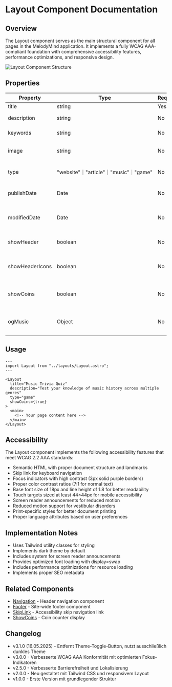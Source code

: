 # Layout Component Documentation

## Overview

The Layout component serves as the main structural component for all pages in the MelodyMind
application. It implements a fully WCAG AAA-compliant foundation with comprehensive accessibility
features, performance optimizations, and responsive design.

![Layout Component Structure](../public/docs/layout-structure.png)

## Properties

| Property        | Type                                  | Required | Description                         | Default   |
| --------------- | ------------------------------------- | -------- | ----------------------------------- | --------- |
| title           | string                                | Yes      | Page title                          | -         |
| description     | string                                | No       | Page meta description               | undefined |
| keywords        | string                                | No       | Page meta keywords                  | undefined |
| image           | string                                | No       | Social sharing image URL            | undefined |
| type            | "website"｜"article"｜"music"｜"game" | No       | Page content type                   | "website" |
| publishDate     | Date                                  | No       | Content publish date for SEO        | undefined |
| modifiedDate    | Date                                  | No       | Content modification date for SEO   | undefined |
| showHeader      | boolean                               | No       | Whether to show the header          | true      |
| showHeaderIcons | boolean                               | No       | Whether to show icons in the header | true      |
| showCoins       | boolean                               | No       | Whether to show the coin counter    | false     |
| ogMusic         | Object                                | No       | Music-specific OpenGraph meta tags  | undefined |

## Usage

```astro
---
import Layout from "../layouts/Layout.astro";
---

<Layout
  title="Music Trivia Quiz"
  description="Test your knowledge of music history across multiple genres"
  type="game"
  showCoins={true}
>
  <main>
    <!-- Your page content here -->
  </main>
</Layout>
```

## Accessibility

The Layout component implements the following accessibility features that meet WCAG 2.2 AAA
standards:

- Semantic HTML with proper document structure and landmarks
- Skip link for keyboard navigation
- Focus indicators with high contrast (3px solid purple borders)
- Proper color contrast ratios (7:1 for normal text)
- Base font size of 18px and line height of 1.8 for better readability
- Touch targets sized at least 44×44px for mobile accessibility
- Screen reader announcements for reduced motion
- Reduced motion support for vestibular disorders
- Print-specific styles for better document printing
- Proper language attributes based on user preferences

## Implementation Notes

- Uses Tailwind utility classes for styling
- Implements dark theme by default
- Includes system for screen reader announcements
- Provides optimized font loading with display=swap
- Includes performance optimizations for resource loading
- Implements proper SEO metadata

## Related Components

- [Navigation](./Navigation.md) - Header navigation component
- [Footer](./Footer.md) - Site-wide footer component
- [SkipLink](./SkipLink.md) - Accessibility skip navigation link
- [ShowCoins](./ShowCoins.md) - Coin counter display

## Changelog

- v3.1.0 (16.05.2025) - Entfernt Theme-Toggle-Button, nutzt ausschließlich dunkles Theme
- v3.0.0 - Verbesserte WCAG AAA Konformität mit optimierten Fokus-Indikatoren
- v2.5.0 - Verbesserte Barrierefreiheit und Lokalisierung
- v2.0.0 - Neu gestaltet mit Tailwind CSS und responsivem Layout
- v1.0.0 - Erste Version mit grundlegender Struktur
